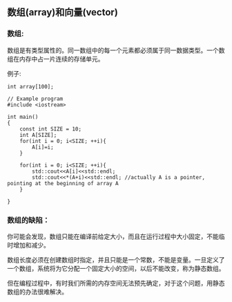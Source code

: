 ## 数组\(array\)和向量\(vector\)

### 数组:

数组是有类型属性的。同一数组中的每一个元素都必须属于同一数据类型。一个数组在内存中占一片连续的存储单元。

例子:

```
int array[100];
```

```
// Example program
#include <iostream>

int main()
{
    const int SIZE = 10;
    int A[SIZE];
    for(int i = 0; i<SIZE; ++i){
        A[i]=i; 
    }

    for(int i = 0; i<SIZE; ++i){
        std::cout<<A[i]<<std::endl;    
        std::cout<<*(A+i)<<std::endl; //actually A is a pointer, pointing at the beginning of array A   
    }

}
```

### 数组的缺陷：

你可能会发现，数组只能在编译前给定大小，而且在运行过程中大小固定，不能临时增加和减少。

数组长度必须在创建数组时指定，并且只能是一个常数，不能是变量。一旦定义了一个数组，系统将为它分配一个固定大小的空间，以后不能改变，称为静态数组。

但在编程过程中，有时我们所需的内存空间无法预先确定，对于这个问题，用静态数组的办法很难解决。

